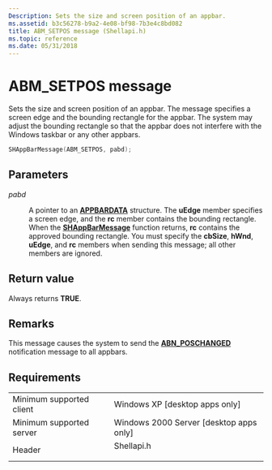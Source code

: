 ```yaml
---
Description: Sets the size and screen position of an appbar.
ms.assetid: b3c56278-b9a2-4e08-bf98-7b3e4c8bd082
title: ABM_SETPOS message (Shellapi.h)
ms.topic: reference
ms.date: 05/31/2018
---
```


# ABM\_SETPOS message

Sets the size and screen position of an appbar. The message specifies a screen edge and the bounding rectangle for the appbar. The system may adjust the bounding rectangle so that the appbar does not interfere with the Windows taskbar or any other appbars.


```C++
SHAppBarMessage(ABM_SETPOS, pabd); 
```



## Parameters

<dl> <dt>

*pabd* 
</dt> <dd>

A pointer to an [**APPBARDATA**](/windows/desktop/api/Shellapi/ns-shellapi-appbardata) structure. The **uEdge** member specifies a screen edge, and the **rc** member contains the bounding rectangle. When the [**SHAppBarMessage**](/windows/desktop/api/Shellapi/nf-shellapi-shappbarmessage) function returns, **rc** contains the approved bounding rectangle. You must specify the **cbSize**, **hWnd**, **uEdge**, and **rc** members when sending this message; all other members are ignored.

</dd> </dl>

## Return value

Always returns **TRUE**.

## Remarks

This message causes the system to send the [**ABN\_POSCHANGED**](abn-poschanged.md) notification message to all appbars.

## Requirements



|                                     |                                                                                       |
|-------------------------------------|---------------------------------------------------------------------------------------|
| Minimum supported client<br/> | Windows XP \[desktop apps only\]<br/>                                           |
| Minimum supported server<br/> | Windows 2000 Server \[desktop apps only\]<br/>                                  |
| Header<br/>                   | <dl> <dt>Shellapi.h</dt> </dl> |



 

 




